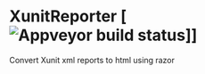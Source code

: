 # XunitReporter  [![Appveyor build status](https://ci.appveyor.com/api/projects/status/2s9xqbjgnab8tkbs?svg=true)]]
Convert Xunit xml reports to html using razor


